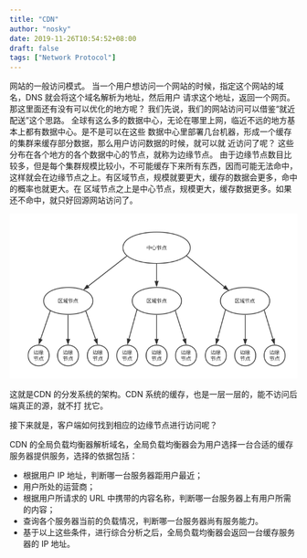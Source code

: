 ```yaml
---
title: "CDN"
author: "nosky"
date: 2019-11-26T10:54:52+08:00
draft: false
tags: ["Network Protocol"]
---
```


网站的一般访问模式。
当一个用户想访问一个网站的时候，指定这个网站的域名，DNS 就会将这个域名解析为地址，然后用户
请求这个地址，返回一个网页。
那这里面还有没有可以优化的地方呢？
我们先说，我们的网站访问可以借鉴“就近配送”这个思路。
全球有这么多的数据中心，无论在哪里上网，临近不远的地方基本上都有数据中心。是不是可以在这些
数据中心里部署几台机器，形成一个缓存的集群来缓存部分数据，那么用户访问数据的时候，就可以就
近访问了呢？
这些分布在各个地方的各个数据中心的节点，就称为边缘节点。
由于边缘节点数目比较多，但是每个集群规模比较小，不可能缓存下来所有东西，因而可能无法命中，
这样就会在边缘节点之上。有区域节点，规模就要更大，缓存的数据会更多，命中的概率也就更大。在
区域节点之上是中心节点，规模更大，缓存数据更多。如果还不命中，就只好回源网站访问了。

![image-20191126114437748](.\CDN.assets\image-20191130230811508.png)

这就是CDN 的分发系统的架构。CDN 系统的缓存，也是一层一层的，能不访问后端真正的源，就不打
扰它。

接下来就是，客户端如何找到相应的边缘节点进行访问呢？

CDN 的全局负载均衡器解析域名，全局负载均衡器会为用户选择一台合适的缓存服务器提供服务，选择的依据包括：

* 根据用户 IP 地址，判断哪一台服务器距用户最近；
* 用户所处的运营商；
* 根据用户所请求的 URL 中携带的内容名称，判断哪一台服务器上有用户所需的内容；
* 查询各个服务器当前的负载情况，判断哪一台服务器尚有服务能力。
* 基于以上这些条件，进行综合分析之后，全局负载均衡器会返回一台缓存服务器的 IP 地址。